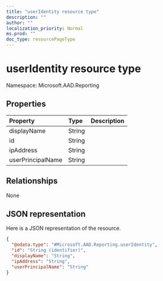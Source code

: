 ```yaml
---
title: "userIdentity resource type"
description: ""
author: ""
localization_priority: Normal
ms.prod: ""
doc_type: resourcePageType
---
```


# userIdentity resource type


Namespace: Microsoft.AAD.Reporting



## Properties
|Property|Type|Description|
|:---|:---|:---|
|displayName|String||
|id|String||
|ipAddress|String||
|userPrincipalName|String||

## Relationships
None

## JSON representation
Here is a JSON representation of the resource.
<!-- {
  "blockType": "resource",
  "@odata.type": "Microsoft.AAD.Reporting.userIdentity"
}
-->
``` json
{
  "@odata.type": "#Microsoft.AAD.Reporting.userIdentity",
  "id": "String (identifier)",
  "displayName": "String",
  "ipAddress": "String",
  "userPrincipalName": "String"
}
```

